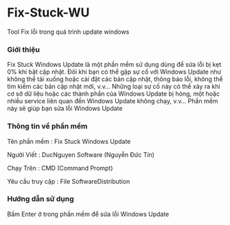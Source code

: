 # Fix-Stuck-WU

Tool Fix lỗi trong quá trình update windows

### Giới thiệu

Fix Stuck Windows Update là một phần mềm sử dụng dùng để sửa lỗi bị kẹt 0% khi bật cập nhật. Đôi khi bạn có thể gặp sự cố với Windows Update như không thể tải xuống hoặc cài đặt các bản cập nhật, thông báo lỗi, không thể tìm kiếm các bản cập nhật mới, v.v… Những loại sự cố này có thể xảy ra khi cơ sở dữ liệu hoặc các thành phần của Windows Update bị hỏng, một hoặc nhiều service liên quan đến Windows Update không chạy, v.v… Phần mềm này sẽ giúp bạn sửa lỗi Windows Update


### Thông tin về phần mềm

Tên phần mềm : Fix Stuck Windows Update

Người Viết : DucNguyen Software (Nguyễn Đức Tín)

Chạy Trên : CMD (Command Prompt)

Yêu cầu truy cập : File SoftwareDistribution

### Hướng dẫn sử dụng

Bấm Enter ở trong phần mềm để sửa lỗi Windows Update

